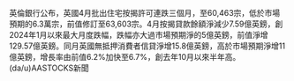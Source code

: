英倫銀行公布，英國4月批出住宅按揭許可連跌三個月，至60,463宗，低於市場預期的6.3萬宗，前值修訂至63,603宗。4月按揭貸款餘額淨減少7.59億英鎊，創2024年1月以來最大月度跌幅，跌幅亦大過市場預期淨的5億英鎊，前值淨增129.57億英鎊。同月英國無抵押消費者信貸淨增15.8億英鎊，高於市場預期淨增11億英鎊，增長率由前值6.2%加快至6.7%，創去年10月以來半年高。(da/u)AASTOCKS新聞